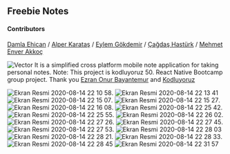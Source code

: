 ## Freebie Notes
#### Contributors
[Damla Ehican](https://github.com/damlaehican)  /   [Alper Karataş](https://github.com/alperkaratas) /   [Eylem Gökdemir](https://github.com/EylemGokdemir05)  /   [Çağdaş Hastürk](https://github.com/CagdasHasturk)   /   [Mehmet Enver Akkoç](https://github.com/akkoc16)


![Vector](https://user-images.githubusercontent.com/35731884/90289708-202c1d00-de85-11ea-893b-398a85e393d5.png)
It is a simplified cross platform mobile note application for taking personal notes.
Note: This project is kodluyoruz 50. React Native Bootcamp group project.
Thank you [Ezran Onur Bayantemur](https://github.com/ezranbayantemur) and [Kodluyoruz](https://github.com/Kodluyoruz)

![Ekran Resmi 2020-08-14 22 10 58](https://user-images.githubusercontent.com/35731884/90291178-03ddaf80-de88-11ea-9242-aa040ecb1c53.png). ![Ekran Resmi 2020-08-14 22 13 41](https://user-images.githubusercontent.com/35731884/90291181-04764600-de88-11ea-8106-00722314552f.png)  ![Ekran Resmi 2020-08-14 22 15 07](https://user-images.githubusercontent.com/35731884/90291183-050edc80-de88-11ea-8a4c-b9f8d7a17de5.png). ![Ekran Resmi 2020-08-14 22 15 27](https://user-images.githubusercontent.com/35731884/90291184-050edc80-de88-11ea-9a93-d2c497e88cc6.png). ![Ekran Resmi 2020-08-14 22 16 08](https://user-images.githubusercontent.com/35731884/90291186-05a77300-de88-11ea-8080-500a20e2f475.png). ![Ekran Resmi 2020-08-14 22 25 42](https://user-images.githubusercontent.com/35731884/90291187-05a77300-de88-11ea-8f53-1a87534781dd.png). ![Ekran Resmi 2020-08-14 22 25 55](https://user-images.githubusercontent.com/35731884/90291188-06400980-de88-11ea-8c21-0e20c12f86ee.png). ![Ekran Resmi 2020-08-14 22 26 02](https://user-images.githubusercontent.com/35731884/90291189-06400980-de88-11ea-8bf0-c2608cbd8d3d.png). ![Ekran Resmi 2020-08-14 22 27 26](https://user-images.githubusercontent.com/35731884/90291191-06d8a000-de88-11ea-9d65-a5bc827d94a3.png). ![Ekran Resmi 2020-08-14 22 27 45](https://user-images.githubusercontent.com/35731884/90291192-07713680-de88-11ea-9567-ce1ffa2ce3de.png). ![Ekran Resmi 2020-08-14 22 27 53](https://user-images.githubusercontent.com/35731884/90291193-07713680-de88-11ea-9791-2d7f2e5270aa.png). ![Ekran Resmi 2020-08-14 22 28 03](https://user-images.githubusercontent.com/35731884/90291197-0809cd00-de88-11ea-8b1d-e5b7145ee868.png)  ![Ekran Resmi 2020-08-14 22 28 21](https://user-images.githubusercontent.com/35731884/90291198-08a26380-de88-11ea-93f5-066ad21055cd.png). ![Ekran Resmi 2020-08-14 22 28 33](https://user-images.githubusercontent.com/35731884/90291200-08a26380-de88-11ea-9ed1-a34e2c72e6ee.png). ![Ekran Resmi 2020-08-14 22 28 45](https://user-images.githubusercontent.com/35731884/90291202-093afa00-de88-11ea-9fdf-545ab371081e.png)  ![Ekran Resmi 2020-08-14 22 31 57](https://user-images.githubusercontent.com/35731884/90291206-093afa00-de88-11ea-9b67-f0940801db8d.png)


